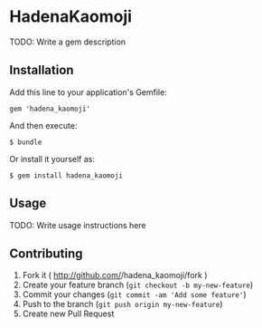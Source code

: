 # HadenaKaomoji

TODO: Write a gem description

## Installation

Add this line to your application's Gemfile:

    gem 'hadena_kaomoji'

And then execute:

    $ bundle

Or install it yourself as:

    $ gem install hadena_kaomoji

## Usage

TODO: Write usage instructions here

## Contributing

1. Fork it ( http://github.com/<my-github-username>/hadena_kaomoji/fork )
2. Create your feature branch (`git checkout -b my-new-feature`)
3. Commit your changes (`git commit -am 'Add some feature'`)
4. Push to the branch (`git push origin my-new-feature`)
5. Create new Pull Request
